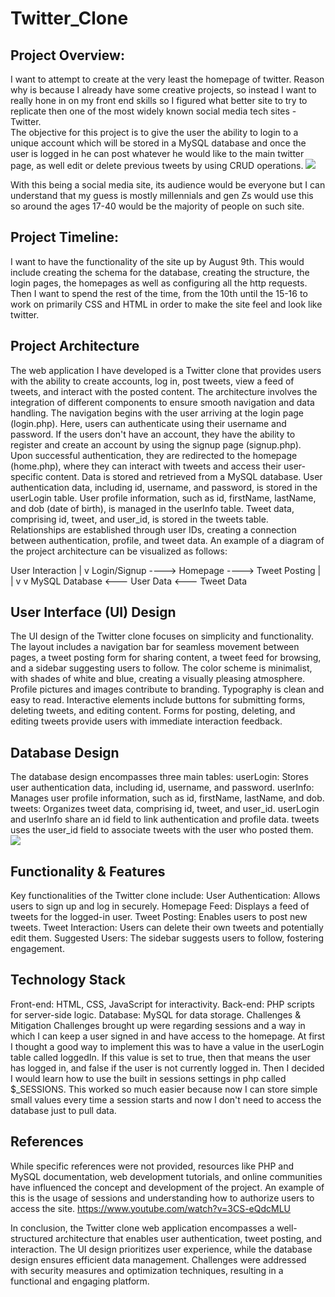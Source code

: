 # Twitter_Clone

## Project Overview: 
I want to attempt to create at the very least the homepage of twitter. Reason why is because I already have some creative projects, so instead I want to really hone in on my front end skills so I figured what better site to try to replicate then one of the most widely known social media tech sites - Twitter.  
The objective for this project is to give the user the ability to login to a unique account which will be stored in a MySQL database and once the user is logged in he can post whatever he would like to the main twitter page, as well edit or delete previous tweets by using CRUD operations.
![](https://github.com/eitancohen77/Twitter_Clone/assets/98838116/e2e6425a-510a-4b13-b1f0-09ca84910131)


With this being a social media site, its audience would be everyone but I can understand that my guess is mostly millennials and gen Zs would use this so around the ages 17-40 would be the majority of people on such site.

## Project Timeline:
I want to have the functionality of the site up by August 9th. This would include creating the schema for the database, creating the structure, the login pages, the homepages as well as configuring all the http requests. 
Then I want to spend the rest of the time, from the 10th until the 15-16 to work on primarily CSS and HTML in order to make the site feel and look like twitter.


## Project Architecture
The web application I have developed is a Twitter clone that provides users with the ability to create accounts, log in, post tweets, view a feed of tweets, and interact with the posted content. The architecture involves the integration of different components to ensure smooth navigation and data handling.
The navigation begins with the user arriving at the login page (login.php). Here, users can authenticate using their username and password. If the users don't have an account, they have the ability to register and create an account by using the signup page (signup.php). Upon successful authentication, they are redirected to the homepage (home.php), where they can interact with tweets and access their user-specific content. 
Data is stored and retrieved from a MySQL database. User authentication data, including id, username, and password, is stored in the userLogin table. User profile information, such as id, firstName, lastName, and dob (date of birth), is managed in the userInfo table. Tweet data, comprising id, tweet, and user_id, is stored in the tweets table. Relationships are established through user IDs, creating a connection between authentication, profile, and tweet data.
An example of a diagram of the project architecture can be visualized as follows:

User Interaction
    |
    v
Login/Signup ----> Homepage ----> Tweet Posting
    |                                  |
    v                                 v
MySQL Database <--- User Data <--- Tweet Data

## User Interface (UI) Design
The UI design of the Twitter clone focuses on simplicity and functionality. The layout includes a navigation bar for seamless movement between pages, a tweet posting form for sharing content, a tweet feed for browsing, and a sidebar suggesting users to follow.
The color scheme is minimalist, with shades of white and blue, creating a visually pleasing atmosphere. Profile pictures and images contribute to branding. Typography is clean and easy to read.
Interactive elements include buttons for submitting forms, deleting tweets, and editing content. Forms for posting, deleting, and editing tweets provide users with immediate interaction feedback.

## Database Design
The database design encompasses three main tables:
userLogin: Stores user authentication data, including id, username, and password.
userInfo: Manages user profile information, such as id, firstName, lastName, and dob.
tweets: Organizes tweet data, comprising id, tweet, and user_id.
userLogin and userInfo share an id field to link authentication and profile data.
tweets uses the user_id field to associate tweets with the user who posted them.
![](https://github.com/eitancohen77/Twitter_Clone/assets/98838116/b6524790-ba3e-4aa5-9973-7ab40771ce15)

## Functionality & Features
Key functionalities of the Twitter clone include:
User Authentication: Allows users to sign up and log in securely.
Homepage Feed: Displays a feed of tweets for the logged-in user.
Tweet Posting: Enables users to post new tweets.
Tweet Interaction: Users can delete their own tweets and potentially edit them.
Suggested Users: The sidebar suggests users to follow, fostering engagement.

## Technology Stack
Front-end: HTML, CSS, JavaScript for interactivity.
Back-end: PHP scripts for server-side logic.
Database: MySQL for data storage.
Challenges & Mitigation
Challenges brought up were regarding sessions and a way in which I can keep a user signed in and have access to the homepage. At first I thought a good way to implement this was to have a value in the userLogin table called loggedIn. If this value is set to true, then that means the user has logged in, and false if the user is not currently logged in. Then I decided I would learn how to use the built in sessions settings in php called $_SESSIONS. This worked so much easier because now I can store simple small values every time a session starts and now I don't need to access the database just to pull data.

## References
While specific references were not provided, resources like PHP and MySQL documentation, web development tutorials, and online communities have influenced the concept and development of the project. An example of this is the usage of sessions and  understanding how to authorize users to access the site. 
https://www.youtube.com/watch?v=3CS-eQdcMLU 

In conclusion, the Twitter clone web application encompasses a well-structured architecture that enables user authentication, tweet posting, and interaction. The UI design prioritizes user experience, while the database design ensures efficient data management. Challenges were addressed with security measures and optimization techniques, resulting in a functional and engaging platform.
